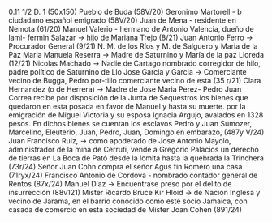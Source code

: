 0.11 1/2 D. 1 (50x150)
Pueblo de Buda (58V/20)
Geronimo Martorell - b ciudadano español emigrado (58V/20)
Juan de Mena - residente en Nemota (61/20)
Manuel Valerio - hermano de Antonio Valencia, dueño de lami-
fermin Salazar → hijo de Mariana Trejo (8/21)
Juan Antonio Ferro → Procurador General (9/21)
N. M. de los Ríos y M. de Salguero y Maria de la Paz
Maria Manuela Reserra → Madre de Saturnino y María de la paz Lloreda (12/21)
Nicolas Machado → Nadie de Cartago nombrado corregidor de hilo, padre político de Saturnino de Llo
Jose Garcia y Garcia → Comerciante vecino de Bugga, Pedro por-tillo comerciante vecino de esta (35 r/21)
Clara Hernandez (o de Herrera) → Madre de Jose Maria Perez-
Pedro Juan Correa
recibe por disposición de la Junta
de Sequestros los bienes que quedaron en esta
posada en favor de Manuel y hasta su
muerte.
por la emigración de Miguel Victoria y su esposa Ignacia Argujo, avalados en 1328 pesos. En dichos bienes se cuentan los esclavos Pedro y Juan Sumozer, Marcelino, Eleuterio, Juan, Pedro, Juan,
Domingo en embarazo, (487y V/24)
Juan Francisco Ruiz, → como apoderado de Jose Antonio Mayolo,
administrador de la mina de Cerruti, vende
a Gregorio Palacios un derecho de tierras en
La Boca de Pató desde la lomita hasta la quebrada la Trinchera (73r/24)
Señor Juan Cohn compra el señor Agus
fin Romero una casa (71ryx/24)
Francisco Antonio de Cordova - nombrado contador general de
Rentos (87x/24)
Manuel Díaz → Encuentrase preso por el delito de insurrección (88v121)
Mister Ricardo Bruce Kir Hloid → de Nación Inglesa y vecino de
Jarama, en el barrio conocido como este socio
Jamaica, con casada de comercio en esta sociedad de Mister Joan Cohen (891/24)